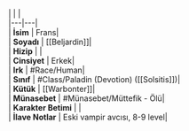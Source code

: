 |  |  |<br>|---|---|<br>| **İsim** | Frans|<br>| **Soyadı** | [[Beljardin]]|<br>| **Hizip** | |<br>| **Cinsiyet** | Erkek|<br>| **Irk** | #Race/Human|<br>| **Sınıf** | #Class/Paladin (Devotion) ([[Solsitis]])|<br>| **Kütük** | [[Warbonter]]|<br>| **Münasebet** | #Münasebet/Müttefik - Ölü|<br>| **Karakter Betimi** | |<br>| **İlave Notlar** | Eski vampir avcısı, 8-9 level|<br>